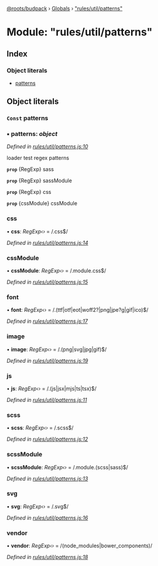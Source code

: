 [@roots/budpack](../README.md) › [Globals](../globals.md) › ["rules/util/patterns"](_rules_util_patterns_.md)

# Module: "rules/util/patterns"

## Index

### Object literals

* [patterns](_rules_util_patterns_.md#const-patterns)

## Object literals

### `Const` patterns

### ▪ **patterns**: *object*

*Defined in [rules/util/patterns.js:10](https://github.com/roots/bud-support/blob/91a13d1/src/budpack/builder/webpack/rules/util/patterns.js#L10)*

loader test regex patterns

**`prop`** {RegExp} sass

**`prop`** {RegExp} sassModule

**`prop`** {RegExp} css

**`prop`** {cssModule} cssModule

###  css

• **css**: *RegExp‹›* = /\.css$/

*Defined in [rules/util/patterns.js:14](https://github.com/roots/bud-support/blob/91a13d1/src/budpack/builder/webpack/rules/util/patterns.js#L14)*

###  cssModule

• **cssModule**: *RegExp‹›* = /\.module\.css$/

*Defined in [rules/util/patterns.js:15](https://github.com/roots/bud-support/blob/91a13d1/src/budpack/builder/webpack/rules/util/patterns.js#L15)*

###  font

• **font**: *RegExp‹›* = /\.(ttf|otf|eot|woff2?|png|jpe?g|gif|ico)$/

*Defined in [rules/util/patterns.js:17](https://github.com/roots/bud-support/blob/91a13d1/src/budpack/builder/webpack/rules/util/patterns.js#L17)*

###  image

• **image**: *RegExp‹›* = /\.(png|svg|jpg|gif)$/

*Defined in [rules/util/patterns.js:19](https://github.com/roots/bud-support/blob/91a13d1/src/budpack/builder/webpack/rules/util/patterns.js#L19)*

###  js

• **js**: *RegExp‹›* = /\.(js|jsx|mjs|ts|tsx)$/

*Defined in [rules/util/patterns.js:11](https://github.com/roots/bud-support/blob/91a13d1/src/budpack/builder/webpack/rules/util/patterns.js#L11)*

###  scss

• **scss**: *RegExp‹›* = /\.scss$/

*Defined in [rules/util/patterns.js:12](https://github.com/roots/bud-support/blob/91a13d1/src/budpack/builder/webpack/rules/util/patterns.js#L12)*

###  scssModule

• **scssModule**: *RegExp‹›* = /\.module\.(scss|sass)$/

*Defined in [rules/util/patterns.js:13](https://github.com/roots/bud-support/blob/91a13d1/src/budpack/builder/webpack/rules/util/patterns.js#L13)*

###  svg

• **svg**: *RegExp‹›* = /\.svg$/

*Defined in [rules/util/patterns.js:16](https://github.com/roots/bud-support/blob/91a13d1/src/budpack/builder/webpack/rules/util/patterns.js#L16)*

###  vendor

• **vendor**: *RegExp‹›* = /(node_modules|bower_components)/

*Defined in [rules/util/patterns.js:18](https://github.com/roots/bud-support/blob/91a13d1/src/budpack/builder/webpack/rules/util/patterns.js#L18)*
